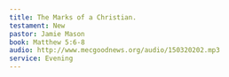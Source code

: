 ```yaml
---
title: The Marks of a Christian.
testament: New
pastor: Jamie Mason
book: Matthew 5:6-8
audio: http://www.mecgoodnews.org/audio/150320202.mp3
service: Evening
---
```

